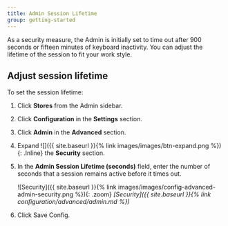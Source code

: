 ```yaml
---
title: Admin Session Lifetime
group: getting-started
---
```


As a security measure, the Admin is initially set to time out after 900 seconds or fifteen minutes of keyboard inactivity. You can adjust the lifetime of the session to fit your work style.

## Adjust session lifetime

To set the session lifetime:

1. Click **Stores** from the Admin sidebar.
1. Click **Configuration** in the **Settings** section.
1. Click **Admin** in the **Advanced** section.
1. Expand ![]({{ site.baseurl }}{% link images/images/btn-expand.png %}){: .Inline} the **Security** section.
1. In the **Admin Session Lifetime (seconds)** field, enter the number of seconds that a session remains active before it times out.

    ![Security]({{ site.baseurl }}{% link images/images/config-advanced-admin-security.png %}){: .zoom}
    _[Security]({{ site.baseurl }}{% link configuration/advanced/admin.md %})_

1. Click <span class="btn">Save Config</span>.
